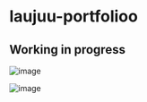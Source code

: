 # laujuu-portfolioo

## Working in progress


![image](https://github.com/laujuu/laujuu-portfolioo/assets/37710776/4e25ae6d-90fe-4606-bce4-b2fc1e6eadfe)

![image](https://github.com/laujuu/laujuu-portfolios/assets/37710776/045a18f5-e670-46a4-892b-ca76348a3e81)
